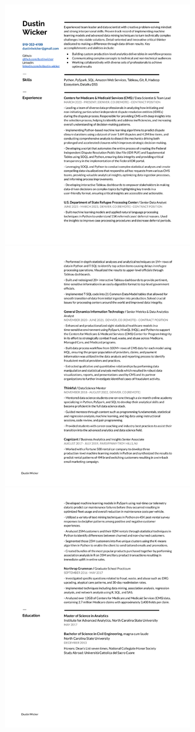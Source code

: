 ![Resume Page 1](images/Resume%20-%20Dustin%20Wicker-1.png)
![Resume Page 2](images/Resume%20-%20Dustin%20Wicker-2.png)
![Resume Page 3](images/Resume%20-%20Dustin%20Wicker-3.png)

